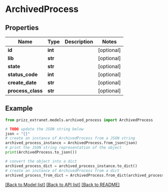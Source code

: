 # ArchivedProcess


## Properties

Name | Type | Description | Notes
------------ | ------------- | ------------- | -------------
**id** | **int** |  | [optional] 
**lib** | **str** |  | [optional] 
**state** | **str** |  | [optional] 
**status_code** | **int** |  | [optional] 
**create_date** | **str** |  | [optional] 
**process_class** | **str** |  | [optional] 

## Example

```python
from prizz_extranet.models.archived_process import ArchivedProcess

# TODO update the JSON string below
json = "{}"
# create an instance of ArchivedProcess from a JSON string
archived_process_instance = ArchivedProcess.from_json(json)
# print the JSON string representation of the object
print(ArchivedProcess.to_json())

# convert the object into a dict
archived_process_dict = archived_process_instance.to_dict()
# create an instance of ArchivedProcess from a dict
archived_process_from_dict = ArchivedProcess.from_dict(archived_process_dict)
```
[[Back to Model list]](../README.md#documentation-for-models) [[Back to API list]](../README.md#documentation-for-api-endpoints) [[Back to README]](../README.md)


